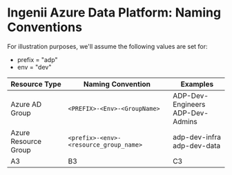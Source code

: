 # Ingenii Azure Data Platform: Naming Conventions

For illustration purposes, we'll assume the following values are set for:

- prefix = "adp"
- env = "dev"

| Resource Type        | Naming Convention                      | Examples                              |
| -------------------- | -------------------------------------- | ------------------------------------- |
| Azure AD Group       | `<PREFIX>-<Env>-<GroupName>`           | ADP-Dev-Engineers <br> ADP-Dev-Admins |
| Azure Resource Group | `<prefix>-<env>-<resource_group_name>` | adp-dev-infra <br> adp-dev-data       |
| A3                   | B3                                     | C3                                    |
